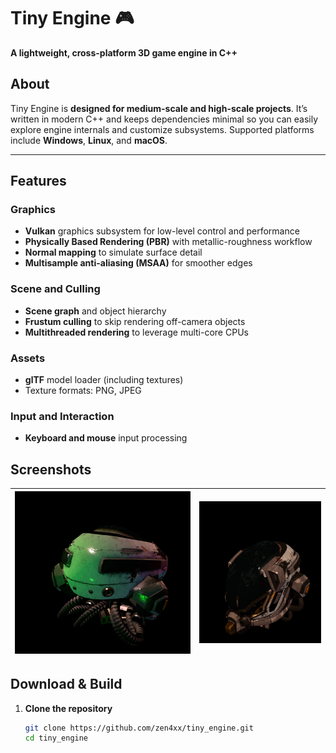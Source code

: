 # Tiny Engine 🎮
**A lightweight, cross-platform 3D game engine in C++**


## About
Tiny Engine is **designed for medium-scale and high-scale projects**. It’s written in modern C++ and keeps dependencies minimal so you can easily explore engine internals and customize subsystems. Supported platforms include **Windows**, **Linux**, and **macOS**.

---

## Features

### Graphics
- **Vulkan** graphics subsystem for low-level control and performance  
- **Physically Based Rendering (PBR)** with metallic-roughness workflow  
- **Normal mapping** to simulate surface detail  
- **Multisample anti-aliasing (MSAA)** for smoother edges  

### Scene and Culling
- **Scene graph** and object hierarchy  
- **Frustum culling** to skip rendering off-camera objects  
- **Multithreaded rendering** to leverage multi-core CPUs  

### Assets
- **glTF** model loader (including textures)  
- Texture formats: PNG, JPEG

### Input and Interaction
- **Keyboard and mouse** input processing  

## Screenshots

| ![Demo](screenshots/screenshot1.png) | ![Demo](screenshots/screenshot2.png) |
| --------------------------------------- | --------------------------------------- |

## Download & Build

1. **Clone the repository**  
   ```bash
   git clone https://github.com/zen4xx/tiny_engine.git
   cd tiny_engine

